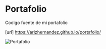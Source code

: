 # Portafolio
Codigo fuente de mi portafolio

[url] https://arizhernandez.github.io/portafolio/

![Portafolio](https://user-images.githubusercontent.com/37966712/103611729-79562500-4ee8-11eb-9cfc-5f1c917c4418.png)

